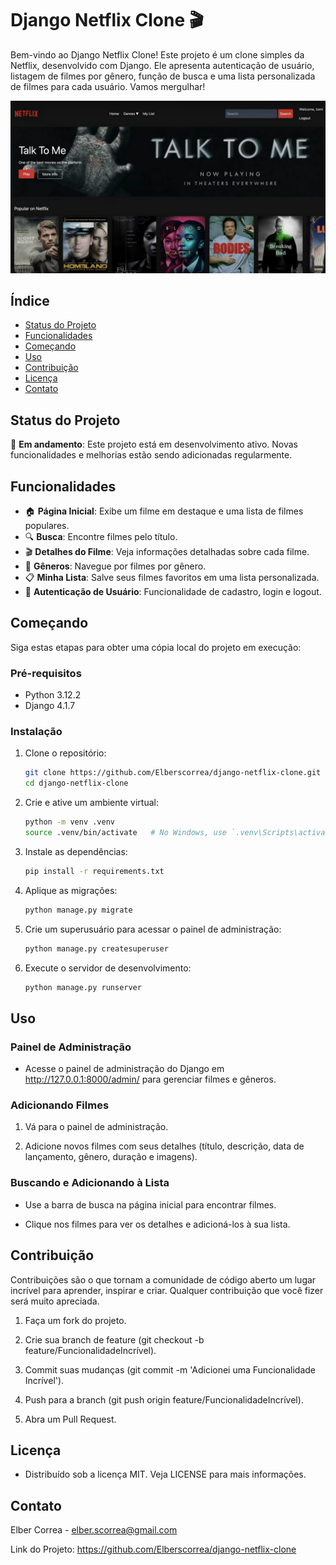# Django Netflix Clone 🎬

Bem-vindo ao Django Netflix Clone! Este projeto é um clone simples da Netflix, desenvolvido com Django. Ele apresenta autenticação de usuário, listagem de filmes por gênero, função de busca e uma lista personalizada de filmes para cada usuário. Vamos mergulhar!

![Screenshot do Netflix Clone](image-logo.png)

## Índice

- [Status do Projeto](#status-do-projeto)
- [Funcionalidades](#funcionalidades)
- [Começando](#começando)
- [Uso](#uso)
- [Contribuição](#contribuição)
- [Licença](#licença)
- [Contato](#contato)

## Status do Projeto

🚧 **Em andamento**: Este projeto está em desenvolvimento ativo. Novas funcionalidades e melhorias estão sendo adicionadas regularmente. 


## Funcionalidades

- 🏠 **Página Inicial**: Exibe um filme em destaque e uma lista de filmes populares.
- 🔍 **Busca**: Encontre filmes pelo título.
- 🎬 **Detalhes do Filme**: Veja informações detalhadas sobre cada filme.
- 📜 **Gêneros**: Navegue por filmes por gênero.
- 📋 **Minha Lista**: Salve seus filmes favoritos em uma lista personalizada.
- 🔐 **Autenticação de Usuário**: Funcionalidade de cadastro, login e logout.

## Começando

Siga estas etapas para obter uma cópia local do projeto em execução:

### Pré-requisitos

- Python 3.12.2
- Django 4.1.7

### Instalação

1. Clone o repositório:

   ```sh
   git clone https://github.com/Elberscorrea/django-netflix-clone.git
   cd django-netflix-clone
   
2. Crie e ative um ambiente virtual:

   ```sh
   python -m venv .venv
   source .venv/bin/activate   # No Windows, use `.venv\Scripts\activate`

3. Instale as dependências:

   ```sh
   pip install -r requirements.txt

4. Aplique as migrações:

   ```sh
   python manage.py migrate

5. Crie um superusuário para acessar o painel de administração:

   ```sh
   python manage.py createsuperuser

6. Execute o servidor de desenvolvimento:

   ```sh
   python manage.py runserver

## Uso

### Painel de Administração

- Acesse o painel de administração do Django em http://127.0.0.1:8000/admin/ para gerenciar filmes e gêneros.

### Adicionando Filmes

1. Vá para o painel de administração.
   
2. Adicione novos filmes com seus detalhes (título, descrição, data de lançamento, gênero, duração e imagens).
   
### Buscando e Adicionando à Lista

- Use a barra de busca na página inicial para encontrar filmes.

- Clique nos filmes para ver os detalhes e adicioná-los à sua lista.

## Contribuição

Contribuições são o que tornam a comunidade de código aberto um lugar incrível para aprender, inspirar e criar. Qualquer contribuição que você fizer será muito apreciada.

1. Faça um fork do projeto.
   
2. Crie sua branch de feature (git checkout -b feature/FuncionalidadeIncrível).
   
3. Commit suas mudanças (git commit -m 'Adicionei uma Funcionalidade Incrível').
   
4. Push para a branch (git push origin feature/FuncionalidadeIncrível).
   
5. Abra um Pull Request.

## Licença

- Distribuído sob a licença MIT. Veja LICENSE para mais informações.

## Contato

Elber Correa - elber.scorrea@gmail.com

Link do Projeto: https://github.com/Elberscorrea/django-netflix-clone






